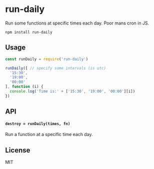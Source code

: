 # run-daily

Run some functions at specific times each day.
Poor mans cron in JS.

```
npm install run-daily
```

## Usage

``` js
const runDaily = require('run-daily')

runDaily([ // specify some intervals (is utc)
  '15:30',
  '19:00',
  '00:00'
], function (i) {
  console.log('Time is:' + ['15:30', '19:00', '00:00'][i])
})
```

## API

#### `destroy = runDaily(times, fn)`

Run a function at a specific time each day.

## License

MIT
